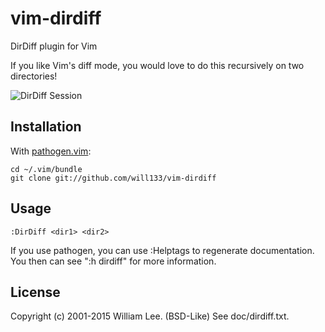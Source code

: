 # vim-dirdiff

DirDiff plugin for Vim

If you like Vim's diff mode, you would love to do this recursively on two
directories!

![DirDiff Session](/screenshot.png?raw=true "DirDiff Session")

## Installation

With [pathogen.vim](https://github.com/tpope/vim-pathogen):

    cd ~/.vim/bundle
    git clone git://github.com/will133/vim-dirdiff

## Usage

    :DirDiff <dir1> <dir2>

If you use pathogen, you can use :Helptags to regenerate documentation.  You
then can see ":h dirdiff" for more information.

## License

Copyright (c) 2001-2015 William Lee. (BSD-Like)  See doc/dirdiff.txt.
